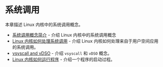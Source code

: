 # 系统调用

本章描述 Linux 内核中的系统调用概念。

* [系统调用概念简介](https://xinqiu.gitbooks.io/linux-insides-cn/content/SysCall/syscall-1.html) - 介绍 Linux 内核中的系统调用概念
* [Linux 内核如何处理系统调用](https://xinqiu.gitbooks.io/linux-insides-cn/content/SysCall/syscall-2.html) - 介绍 Linux 内核如何处理来自于用户空间应用的系统调用。
* [vsyscall and vDSO](https://xinqiu.gitbooks.io/linux-insides-cn/content/SysCall/syscall-2.html) - 介绍 `vsyscall` 和 `vDSO` 概念。
* [Linux 内核如何运行程序](https://xinqiu.gitbooks.io/linux-insides-cn/content/SysCall/syscall-3.html) - 介绍一个程序的启动过程。
